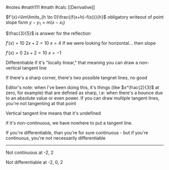 #notes #math111 #math #calc
[[Derivative]]

$f'(x)=\lim\limits_{h \to 0}\frac{(f(x+h)-f(x))}{h}$
obligatory writeout of point slope form $y-y_1=m(x-x_1)$

$\frac{3}{5}$ is answer for the reflection

$f'(x) =10$
$2x+2=10$
$x=4$
If we were looking for horizontal...
then slope

$f'(x) = 0$
$2x+2=10$
$x=-1$

Differentiable if it's "locally linear," that meaning you can draw a non-vertical tangent line

If there's a sharp corner, there's two possible tangnet lines, no good

Editor's note: when I've been doing this, it's things (like $x^\frac{2}{3}$ at zero, for example) that are defined as sharp, i.e: when there's a bounce due to an absolute value or even power. If you can draw multiple tangent lines, you're not tangenting at that point

Vertical tangent line means that it's undefined

if it's non-continuous, we have nowhere to put a tangent line. 

If you're differentiable, than you're for sure continuous - but if you're continuous, you're not necessarily differentiable 

---
Not continuous at -2, 2 

Not differentiable at -2, 0, 2



